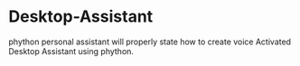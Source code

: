 # Desktop-Assistant
phython personal  assistant will properly state how to create voice Activated Desktop Assistant using phython.
